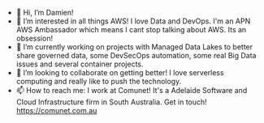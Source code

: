 - 👋 Hi, I’m Damien!
- 👀 I’m interested in all things AWS! I love Data and DevOps. I'm an APN AWS Ambassador which means I cant stop talking about AWS. Its an obsession!
- 🌱 I’m currently working on projects with Managed Data Lakes to better share governed data, some DevSecOps automation, some real Big Data issues and several container projects.
- 💞️ I’m looking to collaborate on getting better! I love serverless computing and really like to push the technology.
- 📫 How to reach me: I work at Comunet! It's a Adelaide Software and Cloud Infrastructure firm in South Australia. Get in touch! https://comunet.com.au

<!---
dcoder4/dcoder4 is a ✨ special ✨ repository because its `README.md` (this file) appears on your GitHub profile.
You can click the Preview link to take a look at your changes.
--->

